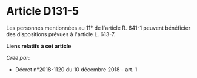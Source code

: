 # Article D131-5

Les personnes mentionnées au 11° de l'article R. 641-1 peuvent bénéficier des dispositions prévues à l'article L. 613-7.

**Liens relatifs à cet article**

_Créé par_:

  - Décret n°2018-1120 du 10 décembre 2018 - art. 1
